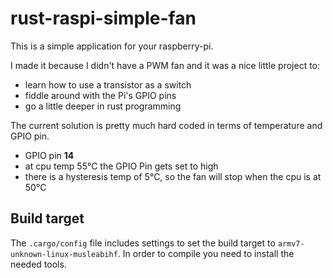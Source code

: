 # rust-raspi-simple-fan

This is a simple application for your raspberry-pi.

I made it because I didn't have a PWM fan and it was a nice little project to:

* learn how to use a transistor as a switch
* fiddle around with the Pi's GPIO pins
* go a little deeper in rust programming

The current solution is pretty much hard coded in terms of temperature and GPIO pin.

* GPIO pin **14**
* at cpu temp 55°C the GPIO Pin gets set to high
* there is a hysteresis temp of 5°C, so the fan will stop when the cpu is at 50°C

## Build target

The `.cargo/config` file includes settings to set the build target to `armv7-unknown-linux-musleabihf`.
In order to compile you need to install the needed tools.